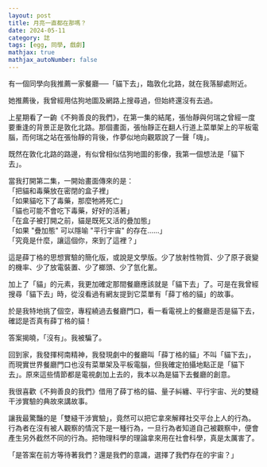 ```yaml
---
layout: post
title: 月亮一直都在那嗎？
date: 2024-05-11
category: 誌
tags: [egg, 同學, 戲劇]
mathjax: true
mathjax_autoNumber: false
---
```

有一個同學向我推薦一家餐廳──「貓下去」，臨敦化北路，就在我落腳處附近。

她推薦後，我曾經用估狗地圖及網路上搜尋過，但始終還沒有去過。
<!--more-->
 
上星期看了一齣《不夠善良的我們》，在第一集的結尾，張怡靜與何瑞之曾經一度要重逢的背景正是敦化北路。那個畫面，張怡靜正在翻人行道上菜單架上的平板電腦，而何瑞之站在張怡靜的背後，作夢似地向觀眾說了一聲「嗨」。

既然在敦化北路的路邊，有似曾相似估狗地圖的影像，我第一個想法是「貓下去」。

當我打開第二集，一開始畫面傳來的是：<br>
「把貓和毒藥放在密閉的盒子裡」<br>
「如果貓吃下了毒藥，那麼牠將死亡」<br>
「貓也可能不會吃下毒藥，好好的活著」<br>
「在盒子被打開之前，貓是既死又活的疊加態」<br>
「如果 "疊加態" 可以隱喻 "平行宇宙" 的存在......」<br>
「究竟是什麼，讓這個你，來到了這裡？」

這是薛丁格的思想實驗的簡化版，或說是文學版。少了放射性物質、少了原子衰變的機率、少了放電裝置、少了榔頭、少了氫化氰。

加上了「貓」的元素，我更加確定那間餐廳應該就是「貓下去」了。可是在我曾經搜尋「貓下去」時，從沒看過有網友提到它菜單有「薛丁格的貓」的故事。

於是我特地挑了個空，專程繞過去餐廳門口，看一看電視上的餐廳是否是貓下去，確認是否真有薛丁格的貓！

答案揭曉，「沒有」。我被騙了。

回到家，我發揮柯南精神，我發現劇中的餐廳叫「薛丁格的貓」不叫「貓下去」，而現實世界餐廳門口也沒有菜單架及平板電腦，但我確定拍攝地點正是「貓下去」。原來這些情節都是電視劇加上去的，我本以為是貓下去餐廳的創意。

我很喜歡《不夠善良的我們》借用了薛丁格的貓、量子糾纏、平行宇宙、光的雙縫干涉實驗的典故來講故事。

讓我最驚豔的是「雙縫干涉實驗」，竟然可以把它拿來解釋社交平台上人的行為。行為者在沒有被人觀察的情況下是一種行為，一旦行為者知道自己被觀察中，便會產生另外截然不同的行為。把物理科學的理論拿來用在社會科學，真是太厲害了。

「是答案在前方等待著我們？還是我們的意識，選擇了我們存在的宇宙？」
